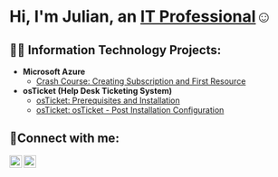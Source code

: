 <h1>Hi, I'm Julian, an <a href="https://linkedin.com/in/juliansantiago81">IT Professional</a>☺</h1>

<h2>👨‍💻 Information Technology Projects:</h2>

- <b>Microsoft Azure</b>
  - [Crash Course: Creating Subscription and First Resource](https://github.com/juliansantiago81/azure-subscription)
- <b>osTicket (Help Desk Ticketing System)</b>
  - [osTicket: Prerequisites and Installation](https://github.com/juliansantiago81/osticket-prereqs)
  - [osTicket: osTicket - Post Installation Configuration](https://github.com/juliansantiago81/post-install-config)

<h2>🤳Connect with me:</h2>

[<img align="left" alt="julian | LinkedIn" width="22px" src="https://cdn.jsdelivr.net/npm/simple-icons@v3/icons/linkedin.svg" />][linkedin]
[<img align="left" alt="julian | Instagram" width="22px" src="https://cdn.jsdelivr.net/npm/simple-icons@v3/icons/instagram.svg" />][instagram]

[instagram]: https://www.instagram.com/bad_juju_81
[linkedin]: https://www.linkedin.com/in/juliansantiago81/

